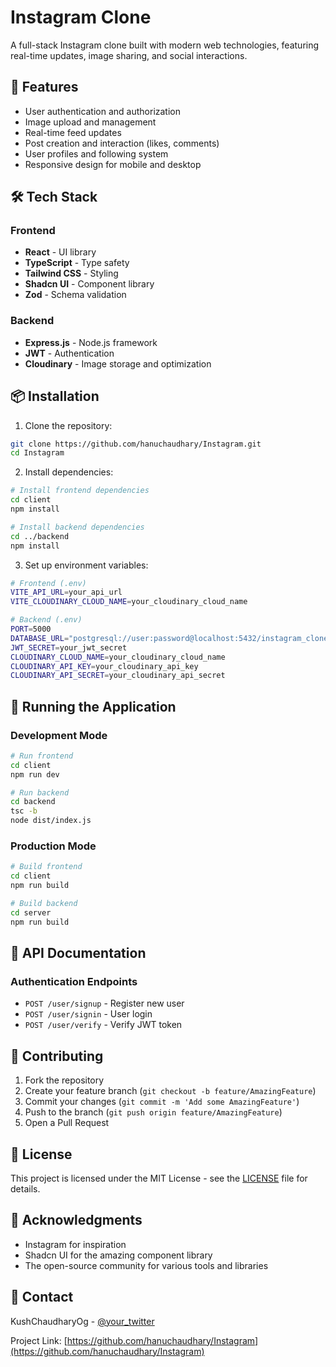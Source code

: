 # Instagram Clone

A full-stack Instagram clone built with modern web technologies, featuring real-time updates, image sharing, and social interactions.

## 🚀 Features

- User authentication and authorization
- Image upload and management
- Real-time feed updates
- Post creation and interaction (likes, comments)
- User profiles and following system
- Responsive design for mobile and desktop

## 🛠️ Tech Stack

### Frontend
- **React** - UI library
- **TypeScript** - Type safety
- **Tailwind CSS** - Styling
- **Shadcn UI** - Component library
- **Zod** - Schema validation

### Backend
- **Express.js** - Node.js framework
- **JWT** - Authentication
- **Cloudinary** - Image storage and optimization

## 📦 Installation

1. Clone the repository:
```bash
git clone https://github.com/hanuchaudhary/Instagram.git
cd Instagram
```

2. Install dependencies:
```bash
# Install frontend dependencies
cd client
npm install

# Install backend dependencies
cd ../backend
npm install
```

3. Set up environment variables:
```bash
# Frontend (.env)
VITE_API_URL=your_api_url
VITE_CLOUDINARY_CLOUD_NAME=your_cloudinary_cloud_name

# Backend (.env)
PORT=5000
DATABASE_URL="postgresql://user:password@localhost:5432/instagram_clone"
JWT_SECRET=your_jwt_secret
CLOUDINARY_CLOUD_NAME=your_cloudinary_cloud_name
CLOUDINARY_API_KEY=your_cloudinary_api_key
CLOUDINARY_API_SECRET=your_cloudinary_api_secret
```

## 🚀 Running the Application

### Development Mode
```bash
# Run frontend
cd client
npm run dev

# Run backend
cd backend
tsc -b
node dist/index.js
```

### Production Mode
```bash
# Build frontend
cd client
npm run build

# Build backend
cd server
npm run build
```

## 📝 API Documentation

### Authentication Endpoints
- `POST /user/signup` - Register new user
- `POST /user/signin` - User login
- `POST /user/verify` - Verify JWT token

## 🤝 Contributing

1. Fork the repository
2. Create your feature branch (`git checkout -b feature/AmazingFeature`)
3. Commit your changes (`git commit -m 'Add some AmazingFeature'`)
4. Push to the branch (`git push origin feature/AmazingFeature`)
5. Open a Pull Request

## 📜 License

This project is licensed under the MIT License - see the [LICENSE](LICENSE) file for details.

## 👏 Acknowledgments

- Instagram for inspiration
- Shadcn UI for the amazing component library
- The open-source community for various tools and libraries

## 📧 Contact

KushChaudharyOg - [@your_twitter](https://x.com/KushChaudharyOg)

Project Link: [https://github.com/hanuchaudhary/Instagram](https://github.com/hanuchaudhary/Instagram)
